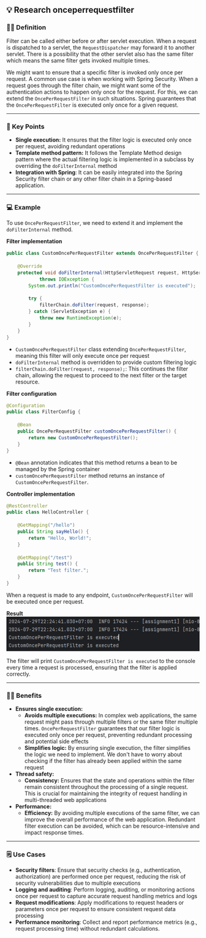 ## 💡 Research onceperrequestfilter

### 👩‍🏫 Definition

Filter can be called either before or after servlet execution. When a request is dispatched to a servlet, the `RequestDispatcher` may forward it to another servlet. There is a possibility that the other servlet also has the same filter which means the same filter gets invoked multiple times.

We might want to ensure that a specific filter is invoked only once per request. A common use case is when working with Spring Security. When a request goes through the filter chain, we might want some of the authentication actions to happen only once for the request. For this, we can extend the `OncePerRequestFilter` in such situations. Spring guarantees that the `OncePerRequestFilter` is executed only once for a given request.

---

### 🔑 Key Points

- **Single execution:** It ensures that the filter logic is executed only once per request, avoiding redundant operations
- **Template method pattern:** It follows the Template Method design pattern where the actual filtering logic is implemented in a subclass by overriding the `doFilterInternal` method
- **Integration with Spring**: It can be easily integrated into the Spring Security filter chain or any other filter chain in a Spring-based application.

---

### 💻 Example

To use `OncePerRequestFilter`, we need to extend it and implement the `doFilterInternal` method.

**Filter implementation**

```java
public class CustomOncePerRequestFilter extends OncePerRequestFilter {

    @Override
    protected void doFilterInternal(HttpServletRequest request, HttpServletResponse response, FilterChain filterChain)
            throws IOException {
        System.out.println("CustomOncePerRequestFilter is executed");

        try {
            filterChain.doFilter(request, response);
        } catch (ServletException e) {
            throw new RuntimeException(e);
        }
    }
}
```

- `CustomOncePerRequestFilter` class extending `OncePerRequestFilter`, meaning this filter will only execute once per request
- `doFilterInternal` method is overridden to provide custom filtering logic
- `filterChain.doFilter(request, response);`: This continues the filter chain, allowing the request to proceed to the next filter or the target resource.

**Filter configuration**

```java
@Configuration
public class FilterConfig {

    @Bean
    public OncePerRequestFilter customOncePerRequestFilter() {
        return new CustomOncePerRequestFilter();
    }
}
```

- `@Bean` annotation indicates that this method returns a bean to be managed by the Spring container
- `customOncePerRequestFilter` method returns an instance of `CustomOncePerRequestFilter`.

**Controller implementation**

```java
@RestController
public class HelloController {

    @GetMapping("/hello")
    public String sayHello() {
        return "Hello, World!";
    }
    
    @GetMapping("/test")
    public String test() {
        return "Test filter.";
    }
}
```

When a request is made to any endpoint, `CustomOncePerRequestFilter` will be executed once per request.

**Result**
![Result](result.png)

The filter will print `CustomOncePerRequestFilter is executed` to the console every time a request is processed, ensuring that the filter is applied correctly.

---

### 👩‍💻 Benefits

- **Ensures single execution:**
    - **Avoids multiple executions:** In complex web applications, the same request might pass through multiple filters or the same filter multiple times. `OncePerRequestFilter` guarantees that our filter logic is executed only once per request, preventing redundant processing and potential side effects
    - **Simplifies logic:** By ensuring single execution, the filter simplifies the logic we need to implement. We don't have to worry about checking if the filter has already been applied within the same request
- **Thread safety:**
    - **Consistency:** Ensures that the state and operations within the filter remain consistent throughout the processing of a single request. This is crucial for maintaining the integrity of request handling in multi-threaded web applications
- **Performance:**
    - **Efficiency:** By avoiding multiple executions of the same filter, we can improve the overall performance of the web application. Redundant filter execution can be avoided, which can be resource-intensive and impact response times.

---

### 🗒️ Use Cases

- **Security filters**: Ensure that security checks (e.g., authentication, authorization) are performed once per request, reducing the risk of security vulnerabilities due to multiple executions
- **Logging and auditing**: Perform logging, auditing, or monitoring actions once per request to capture accurate request handling metrics and logs
- **Request modifications**: Apply modifications to request headers or parameters once per request to ensure consistent request data processing
- **Performance monitoring**: Collect and report performance metrics (e.g., request processing time) without redundant calculations.